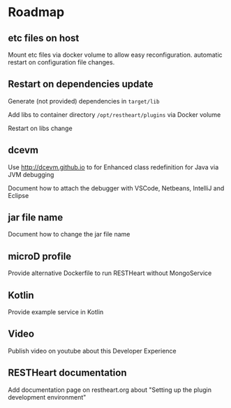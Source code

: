 # Roadmap

## etc files on host

Mount etc files via docker volume to allow easy reconfiguration. automatic restart on configuration file changes.

## Restart on dependencies update

Generate (not provided) dependencies in `target/lib`

Add libs to container directory `/opt/restheart/plugins` via Docker volume

Restart on libs change

## dcevm

Use http://dcevm.github.io to for Enhanced class redefinition for Java via JVM debugging

Document how to attach the debugger with VSCode, Netbeans, IntelliJ and Eclipse

## jar file name

Document how to change the jar file name

## microD profile

Provide alternative Dockerfile to run RESTHeart without MongoService

## Kotlin

Provide example service in Kotlin

## Video

Publish video on youtube about this Developer Experience

## RESTHeart documentation

Add documentation page on restheart.org about "Setting up the plugin development environment"